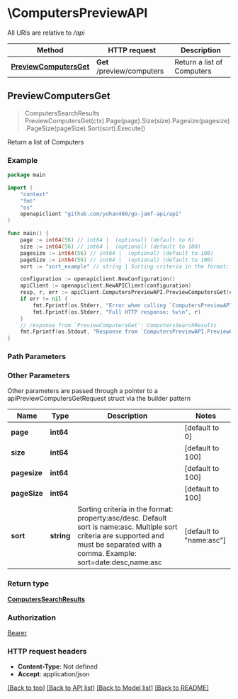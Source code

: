 # \ComputersPreviewAPI

All URIs are relative to */api*

Method | HTTP request | Description
------------- | ------------- | -------------
[**PreviewComputersGet**](ComputersPreviewAPI.md#PreviewComputersGet) | **Get** /preview/computers | Return a list of Computers 



## PreviewComputersGet

> ComputersSearchResults PreviewComputersGet(ctx).Page(page).Size(size).Pagesize(pagesize).PageSize(pageSize).Sort(sort).Execute()

Return a list of Computers 



### Example

```go
package main

import (
	"context"
	"fmt"
	"os"
	openapiclient "github.com/yohan460/go-jamf-api/api"
)

func main() {
	page := int64(56) // int64 |  (optional) (default to 0)
	size := int64(56) // int64 |  (optional) (default to 100)
	pagesize := int64(56) // int64 |  (optional) (default to 100)
	pageSize := int64(56) // int64 |  (optional) (default to 100)
	sort := "sort_example" // string | Sorting criteria in the format: property:asc/desc. Default sort is name:asc. Multiple sort criteria are supported and must be separated with a comma. Example: sort=date:desc,name:asc (optional) (default to "name:asc")

	configuration := openapiclient.NewConfiguration()
	apiClient := openapiclient.NewAPIClient(configuration)
	resp, r, err := apiClient.ComputersPreviewAPI.PreviewComputersGet(context.Background()).Page(page).Size(size).Pagesize(pagesize).PageSize(pageSize).Sort(sort).Execute()
	if err != nil {
		fmt.Fprintf(os.Stderr, "Error when calling `ComputersPreviewAPI.PreviewComputersGet``: %v\n", err)
		fmt.Fprintf(os.Stderr, "Full HTTP response: %v\n", r)
	}
	// response from `PreviewComputersGet`: ComputersSearchResults
	fmt.Fprintf(os.Stdout, "Response from `ComputersPreviewAPI.PreviewComputersGet`: %v\n", resp)
}
```

### Path Parameters



### Other Parameters

Other parameters are passed through a pointer to a apiPreviewComputersGetRequest struct via the builder pattern


Name | Type | Description  | Notes
------------- | ------------- | ------------- | -------------
 **page** | **int64** |  | [default to 0]
 **size** | **int64** |  | [default to 100]
 **pagesize** | **int64** |  | [default to 100]
 **pageSize** | **int64** |  | [default to 100]
 **sort** | **string** | Sorting criteria in the format: property:asc/desc. Default sort is name:asc. Multiple sort criteria are supported and must be separated with a comma. Example: sort&#x3D;date:desc,name:asc | [default to &quot;name:asc&quot;]

### Return type

[**ComputersSearchResults**](ComputersSearchResults.md)

### Authorization

[Bearer](../README.md#Bearer)

### HTTP request headers

- **Content-Type**: Not defined
- **Accept**: application/json

[[Back to top]](#) [[Back to API list]](../README.md#documentation-for-api-endpoints)
[[Back to Model list]](../README.md#documentation-for-models)
[[Back to README]](../README.md)

